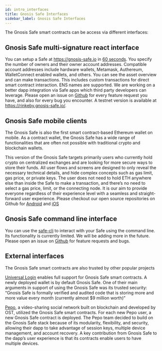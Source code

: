 ```yaml
---
id: intro_interfaces
title: Gnosis Safe Interfaces
sidebar_label: Gnosis Safe Interfaces
---
```


The Gnosis Safe smart contracts can be access via different interfaces:

## Gnosis Safe multi-signature react interface

You can setup a Safe at https://gnosis-safe.io in [60 seconds](https://twitter.com/econoar/status/1194731123340763136?s=20). You specify the number of owners and their owner account addresses. Compatible account addresses include hardware wallets, Metamask, Authereum, WalletConnect enabled wallets, and others. You can see the asset overview and can make transactions. This includes custom transactions for direct smart contract interaction. ENS names are supported. We are working on a better dapp integration via Safe apps which third party developers can leverage. Please open an issue on [Github](https://github.com/gnosis/safe-react/issues/) for every feature request you have, and also for every bug you encounter. A testnet version is available at https://rinkeby.gnosis-safe.io/.

## Gnosis Safe mobile clients

The Gnosis Safe is also the first smart contract-based Ethereum wallet on mobile. As a contract wallet, the Gnosis Safe has a wide range of functionalities that are often not possible with traditional crypto and blockchain wallets.

This version of the Gnosis Safe targets primarily users who currently hold crypto on centralized exchanges and are looking for more secure ways to store their funds. All user flows and screens are designed to only reveal the necessary technical details, and hide complex concepts such as gas limit, gas price, or private keys. The user does not need to hold ETH anywhere else than inside the Safe to make a transaction, and there’s no need to select a gas price, limit, or the connecting node. It is our aim to provide everyone regardless of their experience level with a seamless and straight-forward user experience. Please checkout our open source repositories on Github for [Android](https://github.com/gnosis/safe-android/) and [iOS](https://github.com/gnosis/safe-ios/)

## Gnosis Safe command line interface

You can use the [safe-cli](https://github.com/gnosis/safe-cli/) to interact with your Safe using the command line. Its functionality is currently limited. We will be adding more in the future. Please open an issue on [Github](https://github.com/gnosis/safe-cli/issues/) for feature requests and bugs.

## External interfaces

The Gnosis Safe smart contracts are also trusted by other popular projects

[Universal Login](https://medium.com/universal-ethereum/universal-login-beta-3-gnosis-safe-support-more-9b72be0e01f8) enables full support for Gnosis Safe smart contracts. A newly deployed wallet is by default Gnosis Safe. One of their main arguments in support of using the Gnosis Safe was its trusted security: 
“Gnosis Safe is formally verified and audited code that is storing more and more value every month (currently almost $9 million worth)”

[Pepo](https://blog.gnosis.pm/network-effects-gnosis-safe-and-pepo-the-new-dapp-for-the-crypto-community-3b8160e62898), a video-sharing social network built on blockchain and developed by OST, utilized the Gnosis Safe smart contracts. For each new Pepo user, a new Gnosis Safe contract is deployed. The Pepo team decided to build on the Gnosis Safe stack because of its modularity, flexibility, and security, allowing their dapp to take advantage of session keys, multiple device management, and account recovery. A key contribution from Gnosis Safe to the dapp’s user experience is that its contracts enable users to have multiple devices.
